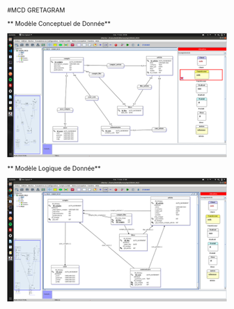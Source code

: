 #MCD GRETAGRAM

** Modèle Conceptuel de Donnée**


![MCD_GRAM](MCDGRAM.png)


** Modèle Logique de Donnée**

![MLD_GRAM](MLDGRAM.png)
